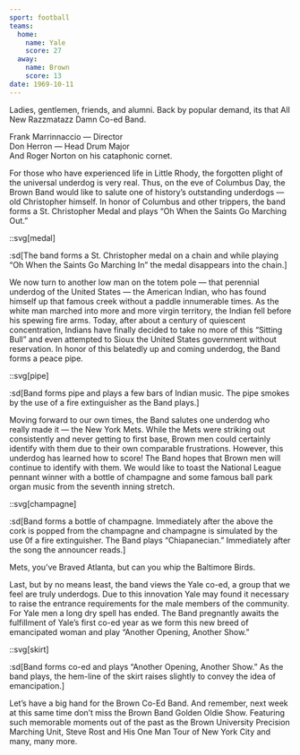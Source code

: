```yaml
---
sport: football
teams:
  home:
    name: Yale
    score: 27
  away:
    name: Brown
    score: 13
date: 1969-10-11
---
```


Ladies, gentlemen, friends, and alumni. Back by popular demand, its that All New Razzmatazz Damn Co-ed Band.

Frank Marrinnaccio — Director\
Don Herron — Head Drum Major\
And Roger Norton on his cataphonic cornet.

For those who have experienced life in Little Rhody, the forgotten plight of the universal underdog is very real. Thus, on the eve of Columbus Day, the Brown Band would like to salute one of history’s outstanding underdogs — old Christopher himself. In honor of Columbus and other trippers, the band forms a St. Christopher Medal and plays “Oh When the Saints Go Marching Out.”

::svg[medal]

:sd[The band forms a St. Christopher medal on a chain and while playing “Oh When the Saints Go Marching In” the medal disappears into the chain.]

We now turn to another low man on the totem pole — that perennial underdog of the United States — the American Indian, who has found himself up that famous creek without a paddle innumerable times. As the white man marched into more and more virgin territory, the Indian fell before his spewing fire arms. Today, after about a century of quiescent concentration, Indians have finally decided to take no more of this “Sitting Bull” and even attempted to Sioux the United States government without reservation. In honor of this belatedly up and coming underdog, the Band forms a peace pipe.

::svg[pipe]

:sd[Band forms pipe and plays a few bars of Indian music. The pipe smokes by the use of a fire extinguisher as the Band plays.]

Moving forward to our own times, the Band salutes one underdog who really made it — the New York Mets. While the Mets were striking out consistently and never getting to first base, Brown men could certainly identify with them due to their own comparable frustrations. However, this underdog has learned how to score! The Band hopes that Brown men will continue to identify with them. We would like to toast the National League pennant winner with a bottle of champagne and some famous ball park organ music from the seventh inning stretch.

::svg[champagne]

:sd[Band forms a bottle of champagne. Immediately after the above the cork is popped from the champagne and champagne is simulated by the use 0f a fire extinguisher. The Band plays “Chiapanecian.” Immediately after the song the announcer reads.]

Mets, you’ve Braved Atlanta, but can you whip the Baltimore Birds.

Last, but by no means least, the band views the Yale co-ed, a group that we feel are truly underdogs. Due to this innovation Yale may found it necessary to raise the entrance requirements for the male members of the community. For Yale men a long dry spell has ended. The Band pregnantly awaits the fulfillment of Yale’s first co-ed year as we form this new breed of emancipated woman and play “Another Opening, Another Show.”

::svg[skirt]

:sd[Band forms co-ed and plays “Another Opening, Another Show.” As the band plays, the hem-line of the skirt raises slightly to convey the idea of emancipation.]

Let’s have a big hand for the Brown Co-Ed Band. And remember, next week at this same time don’t miss the Brown Band Golden Oldie Show. Featuring such memorable moments out of the past as the Brown University Precision Marching Unit, Steve Rost and His One Man Tour of New York City and many, many more.
